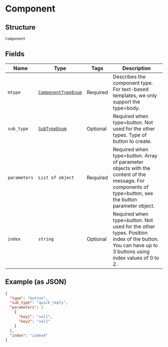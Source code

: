 
# Component

## Structure

`Component`

## Fields

| Name | Type | Tags | Description |
|  --- | --- | --- | --- |
| `mtype` | [`ComponentTypeEnum`](../../doc/models/component-type-enum.md) | Required | Describes the component type. For text-based templates, we only support the type=body. |
| `sub_type` | [`SubTypeEnum`](../../doc/models/sub-type-enum.md) | Optional | Required when type=button. Not used for the other types. Type of button to create. |
| `parameters` | `List of object` | Required | Required when type=button. Array of parameter objects with the content of the message. For components of type=button, see the button parameter object. |
| `index` | `string` | Optional | Required when type=button. Not used for the other types. Position index of the button. You can have up to 3 buttons using index values of 0 to 2. |

## Example (as JSON)

```json
{
  "type": "button",
  "sub_type": "quick_reply",
  "parameters": [
    {
      "key1": "val1",
      "key2": "val2"
    }
  ],
  "index": "index4"
}
```

